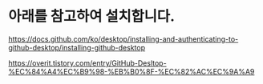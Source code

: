 # 아래를 참고하여 설치합니다.

https://docs.github.com/ko/desktop/installing-and-authenticating-to-github-desktop/installing-github-desktop

https://overit.tistory.com/entry/GitHub-Desltop-%EC%84%A4%EC%B9%98-%EB%B0%8F-%EC%82%AC%EC%9A%A9

